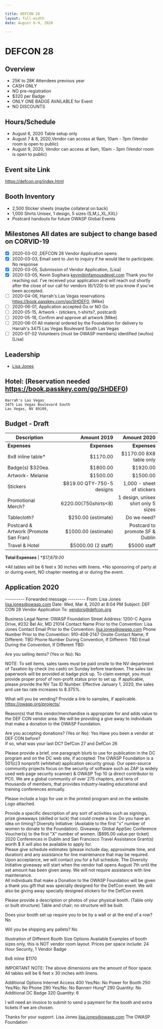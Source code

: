 ```yaml
---

title: DEFCON 28
layout: full-width
date: August 6-9, 2020

---
```

# DEFCON 28

## Overview
- 25K to 28K Attendees previous year
- CASH ONLY
- NO pre-registration
- $320 per Badge 
- ONLY ONE BADGE AVAILABLE for Event
- NO DISCOUNTS

## Hours/Schedule
- August 6, 2020 Table setup only
- August 7 & 8, 2020,Vendor can access at 9am, 10am - 7pm (Vendor room is open to public)
- August 9, 2020, Vendor can access at 9am,  10am - 3pm (Vendor room is open to public)


## Event site Link

https://defcon.org/index.html

## Booth Inventory
- 2,500 Sticker sheets (maybe collateral on  back)
- 1,000 Shirts Unisex, 1 design, 5 sizes (S,M,L,XL,XXL)
- Postcard handouts for future OWASP Global Events

## Milestones All dates are subject to change based on CORVID-19

- [X] 2020-03-02 ,DEFCON 28 Vendor Application opens
- [X] 2020-03-03, Email sent to Jon to inquiry if he would like to participate. No response
- [X] 2020-03-05, Submission of Vendor Application, [Lisa]
- [X] 2020-03-05, Kevin Sugihara <kevin@infamousdevel.com> Thank you for reaching out. I've received your application and will      reach out shortly after the close of our call for vendors (6/1/20) to let you know if you've been accepted.
- [ ] 2020-04-06, Harrah's Las Vegas reservations https://book.passkey.com/go/SHDEF0, [Mike]
- [ ] 2020-06-01, Application accepted Go or NO Go 
- [ ] 2020-05-15, Artwork - (stickers, t-shirts?, postcard) 
- [ ] 2020-05-18, Confirm and approve all artwork [Mike]
- [ ] 2020-06-01 All material ordered by the Foundation for delivery to Harrah's 3475 Las Vegas Boulevard South Las Vegas
- [ ] 2020-07-02 Volunteers (must be OWASP members) identified (wufoo) [Lisa]

## Leadership

* [Lisa Jones](mailto:lisa.jones@owasp.com)

## Hotel: (Reservation needed https://book.passkey.com/go/SHDEF0)
```
Harrah's Las Vegas
3475 Las Vegas Boulevard South
Las Vegas, NV 89109, 
```

## Budget - Draft

Description                              | Amount 2019                |Amount 2020                           
--------------                           | ----:                      | ----: 
**Expenses**                             |  **Expenses**              | **Expenses**
8x8 inline table*                        | $1170.00                   | $1170.00 8X8 table only
Badge(s) $320ea.                         | $1800.00                   | $1920.00
Artwork- Melanie                         | $1500.00                   | $1500.00 
Stickers                                 | $819.00 QTY-750-5 designs  | 1,000 - sheet of stickers
Promotional Merch?                       | $6220.00 (750shirts <$8)   | 1 design, unisex shirt only 5 sizes
Tablecloth?                              | $250.00 (estimate)         | Do we need?
Postcard & Artwork (Promote San Fran)    | $1000.00 (estimate)        | Postcard to promote SF & Dublin
Travel & Hotel                           | $5000.00 (2 staff)         | $5000 staff


**Total Expenses**    | **$17,879.00*

*All tables will be 6 feet x 30 inches with linens.
*No sponsoring of party at or during event, NO chapter meeting at or during the event.


## Application 2020

---------- Forwarded message ---------
From: Lisa Jones <lisa.jones@owasp.com>
Date: Wed, Mar 4, 2020 at 8:04 PM
Subject: DEF CON 28 Vendor Application
To: <vendors@defcon.org>


Business Legal Name: OWASP Foundation
Street Address:  1200-C Agora Drive, #232 Bel Air, MD 21014
Contact Name Prior to the Convention: Lisa Jones 
Contact Email Prior to the Convention: lisa.jones@owasp.com
Phone Number Prior to the Convention: 910-408-2147
Onsite Contact Name, If Different: TBD
Phone Number During Convention, If Different: TBD
Email During the Convention, If Different TBD:

Are you selling items? (Yes or No): No

NOTE: To sell items, sales taxes must be paid onsite to the NV department of Taxation by check (no cash) on Sunday before teardown. The sales tax paperwork will be provided at badge pick up. To claim exempt, you must provide proper proof of non-profit status prior to set up. If applicable, please provide the NV Tax ID Number. Effective January 1, 2020, the sales and use tax rate increases to 8.375%.

What will you be vending? Provide a link to samples, if applicable.
https://owasp.org/projects/

Reason(s) that this vendor/merchandise is appropriate for and adds value to the DEF CON vendor area: We will be providing a give away to individuals that make a donation to the OWASP Foundation.

Are you accepting donations? (Yes or No): Yes
Have you been a vendor at DEF CON before?  
If so, what was your last DC? DefCon 27 and DefCon 26

Please provide a brief, one paragraph blurb to use for publication in the DC program and on the DC web site, if accepted:
The OWASP Foundation is a 501(c)3 nonprofit (whitehat) application security group. Our open-source community projects focus on the security of software such as ZAP (a widely used web page security scanner) & OWASP Top 10 (a direct contributor to PCI). We are a global community of over 275 chapters, and tens of thousands of members, that provides industry-leading educational and training conferences annually.  

Please include a logo for use in the printed program and on the website.  Logo attached.

Provide a specific description of any sort of activities such as signings, prize giveaways (skilled or luck) that could create a line. Do you have an idea on timing? 
Diversity Initiative: (Available to the first "x" number of women to donate to the Foundation).
Giveaway: 
Global AppSec Conference Voucher(s) to the first "X" number of women. ($895.00 value per ticket) 2020 Conferences in Dublin and San Francisco
Travel Assistance Grant(s) worth $ X will also be available to apply for.  
Please give schedule estimates (please include day, approximate time, and duration) and any assistance for line maintenance that may be required. Upon acceptance, we will contact you for a full schedule.  The Diversity Initiative giveaway will start when the vendor hall opens August 7th until the set amount has been given away.  We will not require assistance with line maintenance.  
All individuals that make a Donation to the OWASP Foundation will be given a thank you gift that was specially designed for the DefCon event.  We will also be giving away specially designed stickers for the DefCon event.

Please provide a description or photos of your physical booth. (Table only or built structure) Table and chair; no structure will be built.


Does your booth set up require you to be by a wall or at the end of a row? No

Will you be shipping any pallets? No

Illustration of Different Booth Size Options Available
Examples of booth sizes only, this is NOT vendor room layout.
Prices per space include: 24 Hour Security, 1 Vendor Badge

8x8 inline $1170

IMPORTANT NOTE: The above dimensions are the amount of floor space.
All tables will be 6 feet x 30 inches with linens.

Additional Options
Internet Access 400 Yes/No: No
Power for Booth 250 Yes/No: No
Phone 290 Yes/No: No
Bannerr Hung* 290 Quantity: No
Additional DC Badge 320 Quantity: 6

I will need an invoice to submit to send a payment for the booth and extra tickets if we are chosen.

Thanks for your support. 
Lisa Jones
lisa.jones@owasp.com
The OWASP Foundation
